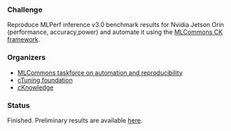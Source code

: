 ### Challenge

Reproduce MLPerf inference v3.0 benchmark results for Nvidia Jetson Orin
(performance, accuracy,power) and automate it using the 
[MLCommons CK framework](https://github.com/mlcommons/ck).

### Organizers

* [MLCommons taskforce on automation and reproducibility](https://cKnowledge.org/mlcommons-taskforce)
* [cTuning foundation](https://cTuning.org)
* [cKnowledge](https://cKnowledge.org)

### Status

Finished. Preliminary results are available [here](https://github.com/mlcommons/ck/blob/master/cm-mlops/challenge/optimize-mlperf-inference-v3.0-2023/docs/setup-nvidia-jetson-orin.md).

